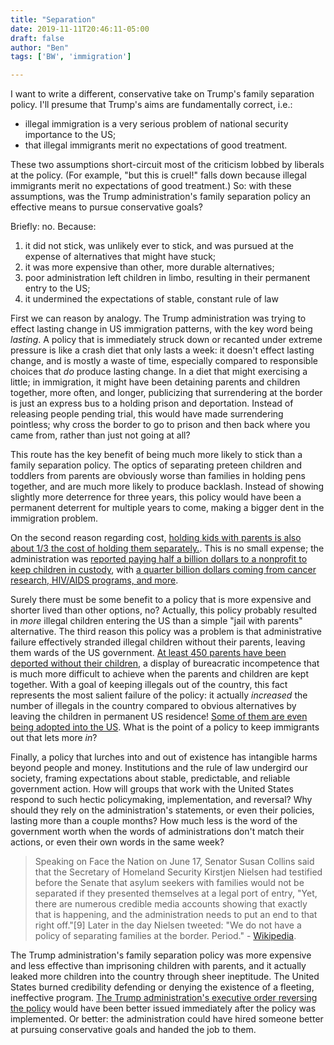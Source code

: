 ```yaml
---
title: "Separation"
date: 2019-11-11T20:46:11-05:00
draft: false
author: "Ben"
tags: ['BW', 'immigration']

---
```


I want to write a different, conservative take on Trump's family separation policy.  I'll presume that Trump's aims are fundamentally correct, i.e.:

 * illegal immigration is a very serious problem of national security importance to the US;
 * that illegal immigrants merit no expectations of good treatment.

These two assumptions short-circuit most of the criticism lobbed by liberals at the policy.  (For example, "but this is cruel!" falls down because illegal immigrants merit no expectations of good treatment.) So: with these assumptions, was the Trump administration's family separation policy an effective means to pursue conservative goals?

Briefly: no.  Because:

 1. it did not stick, was unlikely ever to stick, and was pursued at the expense of alternatives that might have stuck;
 2. it was more expensive than other, more durable alternatives;
 3. poor administration left children in limbo, resulting in their permanent entry to the US;
 4. it undermined the expectations of stable, constant rule of law

First we can reason by analogy.  The Trump administration was trying to effect lasting change in US immigration patterns, with the key word being _lasting_.  A policy that is immediately struck down or recanted under extreme pressure is like a crash diet that only lasts a week: it doesn't effect lasting change, and is mostly a waste of time, especially compared to responsible choices that _do_ produce lasting change.  In a diet that might exercising a little; in immigration, it might have been detaining parents and children together, more often, and longer, publicizing that surrendering at the border is just an express bus to a holding prison and deportation.  Instead of releasing people pending trial, this would have made surrendering pointless; why cross the border to go to prison and then back where you came from, rather than just not going at all?

This route has the key benefit of being much more likely to stick than a family separation policy.  The optics of separating preteen children and toddlers from parents are obviously worse than families in holding pens together, and are much more likely to produce backlash.  Instead of showing slightly more deterrence for three years, this policy would have been a permanent deterrent for multiple years to come, making a bigger dent in the immigration problem.

On the second reason regarding cost, [holding kids with parents is also about 1/3 the cost of holding them separately.](https://en.wikipedia.org/wiki/Trump_administration_family_separation_policy#Fiscal_costs_and_diversion_of_resources). This is no small expense; the administration was [reported paying half a billion dollars to a nonprofit to keep children in custody](https://time.com/5316722/nonprofit-paid-458-million-trump-administration-detain-migrant-children-family-separation/), with [a quarter billion dollars coming from cancer research, HIV/AIDS programs, and more](https://edition.cnn.com/2018/09/20/politics/hhs-shifting-money-cancer-aids-immigrant-children/index.html).

Surely there must be some benefit to a policy that is more expensive and shorter lived than other options, no?  Actually, this policy probably resulted in _more_ illegal children entering the US than a simple "jail with parents" alternative. The third reason this policy was a problem is that administrative failure effectively stranded illegal children without their parents, leaving them wards of the US government.  [At least 450 parents have been deported without their children](https://www.usatoday.com/story/news/nation/2018/07/24/immigration-parents-may-have-been-deported-without-kids/824904002/), a display of bureacratic incompetence that is much more difficult to achieve when the parents and children are kept together.  With a goal of keeping illegals out of the country, this fact represents the most salient failure of the policy: it actually _increased_ the number of illegals in the country compared to obvious alternatives by leaving the children in permanent US residence!  [Some of them are even being adopted into the US](https://thehill.com/policy/international/americas/410653-ap-migrant-children-may-be-adopted-after-parents-are-deported).  What is the point of a policy to keep immigrants out that lets more _in_?

Finally, a policy that lurches into and out of existence has intangible harms beyond people and money.  Institutions and the rule of law undergird our society, framing expectations about stable, predictable, and reliable government action.  How will groups that work with the United States respond to such hectic policymaking, implementation, and reversal?  Why should they rely on the administration's statements, or even their policies, lasting more than a couple months?  How much less is the word of the government worth when the words of administrations don't match their actions, or even their own words in the same week?

> Speaking on Face the Nation on June 17, Senator Susan Collins said that the Secretary of Homeland Security Kirstjen Nielsen had testified before the Senate that asylum seekers with families would not be separated if they presented themselves at a legal port of entry, "Yet, there are numerous credible media accounts showing that exactly that is happening, and the administration needs to put an end to that right off."[9] Later in the day Nielsen tweeted: "We do not have a policy of separating families at the border. Period." - [Wikipedia](https://en.wikipedia.org/wiki/Trump_administration_family_separation_policy#Homeland_Security_Secretary_Kirstjen_Nielsen).

The Trump administration's family separation policy was more expensive and less effective than imprisoning children with parents, and it actually leaked more children into the country through sheer ineptitude.  The United States burned credibility defending or denying the existence of a fleeting, ineffective program. [The Trump administration's executive order reversing the policy](https://www.politico.com/story/2018/06/20/full-text-trump-executive-order-family-separations-transcript-658639) would have been better issued immediately after the policy was implemented.  Or better: the administration could have hired someone better at pursuing conservative goals and handed the job to them.
